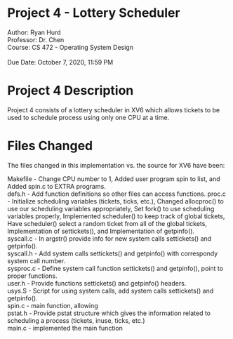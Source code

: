 # Project 4 - Lottery Scheduler   
Author: Ryan Hurd<br/>
Professor: Dr. Chen<br/>
Course: CS 472 - Operating System Design<br/>  
Due Date: October 7, 2020, 11:59 PM<br/> 


# Project 4 Description
Project 4 consists of a lottery scheduler in XV6  which allows tickets to be used to schedule process using only one CPU at a time.

# Files Changed
The files changed in this implementation vs. the source for XV6 have been:

Makefile - Change CPU number to 1, 
	Added user program spin to list, and
	Added spin.c to EXTRA programs.  
defs.h - Add function definitions so other files can access functions.
proc.c - Initialize scheduling variables (tickets, ticks, etc.),
	Changed allocproc() to use our scheduling variables appropriately,
	Set fork() to use scheduling variables properly,
	Implemented scheduler() to keep track of global tickets,
	Have scheduler() select a random ticket from all of the global tickets,
	Implementation of settickets(), and 
	Implementation of getpinfo().  
syscall.c - In argstr() provide info for new system calls settickets() and getpinfo().  
syscall.h - Add system calls settickets() and getpinfo() with correspondy system call number.  
sysproc.c - Define system call function settickets() and getpinfo(), point to proper functions.  
user.h - Provide functions settickets() and getpinfo() headers.  
usys.S - Script for using system calls, add system calls settickets() and getpinfo().  
spin.c - main function, allowing  
pstat.h - Provide pstat structure which gives the information related to scheduling a process 
	(tickets, inuse, ticks, etc.)  
main.c - implemented the main function  
